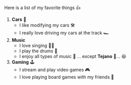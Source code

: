 Here is a list of my favorite things 👍
1. __Cars__ 🚗
   - I like modifying my cars 🛠️
   - I really love driving my cars at the track 🏎️
2. __Music__
   - I love singing 👨‍🎤
   - I play the drums 🥁
   - I enjoy all types of music 🎼 ... except **Tejano** 🤮... 😆
3. __Gaming__ 🕹️
   - I stream and play video games 🎮
   - I love playing board games with my friends 🎲

